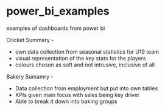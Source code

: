 # power_bi_examples
examples of dashboards from power bi

Cricket Summary -
- own data collection from seasonal statistics for U19 team 
- visual representation of the key stats for the players
- colours chosen as soft and not intrusive, inclusive of all

Bakery Sumamry -
- Data collection from employment but put into own tables 
- KPIs given main focus with sales being key driver
- Able to break it down into baking groups
